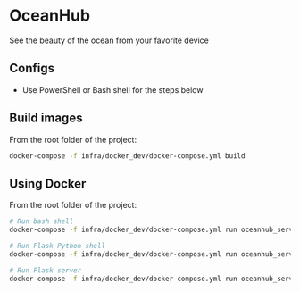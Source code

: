 # OceanHub

See the beauty of the ocean from your favorite device

## Configs

* Use PowerShell or Bash shell for the steps below

## Build images

From the root folder of the project:

```bash
docker-compose -f infra/docker_dev/docker-compose.yml build
```

## Using Docker

From the root folder of the project:

```bash
# Run bash shell
docker-compose -f infra/docker_dev/docker-compose.yml run oceanhub_server bash

# Run Flask Python shell
docker-compose -f infra/docker_dev/docker-compose.yml run oceanhub_server bash -c "source activate TEST && python backend/server/manage.py shell"

# Run Flask server
docker-compose -f infra/docker_dev/docker-compose.yml run oceanhub_server bash -c "source activate TEST && python backend/server/manage.py runserver"
```

